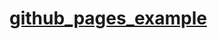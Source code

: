 <head>
  <base target="_blank">
</head>

# [github_pages_example](https://tubejay.github.io/github_pages_example/)
